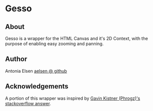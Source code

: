 # Gesso

## About
Gesso is a wrapper for the HTML Canvas and it's 2D Context, with the purpose of enabling easy zooming and panning.

## Author
Antonia Elsen
[aelsen @ github](https://github.com/aelsen/)

## Acknowledgements
A portion of this wrapper was inspired by [Gavin Kistner (Phrogz)'s stackoverflow answer](https://stackoverflow.com/questions/5189968/zoom-canvas-to-mouse-cursor/5526721#5526721).